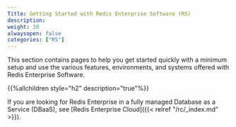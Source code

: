 ```yaml
---
Title: Getting Started with Redis Enterprise Software (RS)
description:
weight: 30
alwaysopen: false
categories: ["RS"]
---
```

This section contains pages to help you get started quickly with a
minimum setup and use the various features, environments, and systems
offered with Redis Enterprise Software.

{{%allchildren style="h2" description="true"%}}

If you are looking for Redis Enterprise in a fully managed Database as a Service (DBaaS),
see [Redis Enterprise Cloud]({{< relref "/rc/_index.md" >}}).
